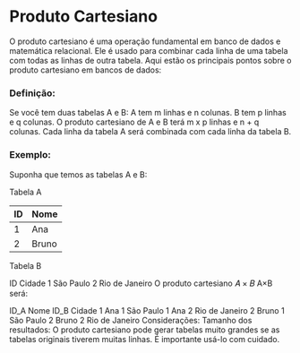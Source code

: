 # Produto Cartesiano
O produto cartesiano é uma operação fundamental em banco de dados e matemática relacional. Ele é usado para combinar cada linha de uma tabela com todas as linhas de outra tabela. Aqui estão os principais pontos sobre o produto cartesiano em bancos de dados:

### Definição:
Se você tem duas tabelas A e B:
A tem m linhas e n colunas.
B tem p linhas e q colunas.
O produto cartesiano de A e B terá m x p linhas e n + q colunas.
Cada linha da tabela A será combinada com cada linha da tabela B.

### Exemplo:
Suponha que temos as tabelas A e B:

Tabela A

|ID|Nome|
|--|---|
|1|Ana|
|2|Bruno|

Tabela B

ID	Cidade
1	São Paulo
2	Rio de Janeiro
O produto cartesiano 
𝐴
×
𝐵
A×B será:

ID_A	Nome	ID_B	Cidade
1	Ana	1	São Paulo
1	Ana	2	Rio de Janeiro
2	Bruno	1	São Paulo
2	Bruno	2	Rio de Janeiro
Considerações:
Tamanho dos resultados: O produto cartesiano pode gerar tabelas muito grandes se as tabelas originais tiverem muitas linhas. É importante usá-lo com cuidado.
